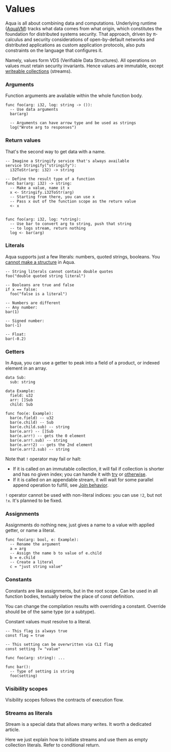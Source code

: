 # Values

Aqua is all about combining data and computations. Underlying runtime \([AquaVM](https://github.com/fluencelabs/aquavm)\) tracks what data comes from what origin, which constitutes the foundation for distributed systems security. That approach, driven by π-calculus and security considerations of open-by-default networks and distributed applications as custom application protocols, also puts constraints on the language that configures it.

Namely, values form VDS \(Verifiable Data Structures\). All operations on values must retain security invariants. Hence values are immutable, except [writeable collections](types.md#collection-types) \(streams\).

### Arguments

Function arguments are available within the whole function body.

```text
func foo(arg: i32, log: string -> ()):
  -- Use data arguments
  bar(arg)
  
  -- Arguments can have arrow type and be used as strings
  log("Wrote arg to responses")
```

### Return values

That's the second way to get data with a name.

```text
-- Imagine a Stringify service that's always available
service Stringify("stringify"):
  i32ToStr(arg: i32) -> string

-- Define the result type of a function
func bar(arg: i32) -> string:
  -- Make a value, name it x
  x <- Stringify.i32ToStr(arg)
  -- Starting from there, you can use x
  -- Pass x out of the function scope as the return value
  <- x
  

func foo(arg: i32, log: *string):
  -- Use bar to convert arg to string, push that string
  -- to logs stream, return nothing
  log <- bar(arg)
```

### Literals

Aqua supports just a few literals: numbers, quoted strings, booleans. You [cannot make a structure](https://github.com/fluencelabs/aqua/issues/167) in Aqua.

```text
-- String literals cannot contain double quotes
foo("double quoted string literal")

-- Booleans are true and false
if x == false:
  foo("false is a literal")
  
-- Numbers are different
-- Any number:
bar(1)  

-- Signed number:
bar(-1)

-- Float:
bar(-0.2)
```

### Getters

In Aqua, you can use a getter to peak into a field of a product, or indexed element in an array. 

```text
data Sub:
  sub: string

data Example:
  field: u32
  arr: []Sub
  child: Sub
  
func foo(e: Example):
  bar(e.field) -- u32
  bar(e.child) -- Sub
  bar(e.child.sub) -- string
  bar(e.arr) -- []Sub
  bar(e.arr!) -- gets the 0 element
  bar(e.arr!.sub) -- string
  bar(e.arr!2) -- gets the 2nd element
  bar(e.arr!2.sub) -- string   
```

Note that `!` operator may fail or halt:

* If it is called on an immutable collection, it will fail if collection is shorter and has no given index; you can handle it with [try](operators/conditional.md#try) or [otherwise](operators/conditional.md#otherwise).
* If it is called on an appendable stream, it will wait for some parallel append operation to fulfill, see [Join behavior](operators/parallel.md#join-behavior).

`!` operator cannot be used with non-literal indices: you can use `!2`, but not `!x`. It's planned to be fixed.

### Assignments

Assignments do nothing new, just gives a name to a value with applied getter, or name a literal.

```text
func foo(arg: bool, e: Example):
  -- Rename the argument
  a = arg
  -- Assign the name b to value of e.child
  b = e.child
  -- Create a literal
  c = "just string value"
```

### Constants

Constants are like assignments, but in the root scope. Can be used in all function bodies, textually below the place of const definition.

You can change the compilation results with overriding a constant. Override should be of the same type \(or a subtype\).

Constant values must resolve to a literal.

```text
-- This flag is always true
const flag = true

-- This setting can be overwritten via CLI flag
const setting ?= "value"

func foo(arg: string): ...

func bar():
  -- Type of setting is string
  foo(setting)
```

### Visibility scopes

Visibility scopes follows the contracts of execution flow.

### Streams as literals

Stream is a special data that allows many writes. It worth a dedicated article.

Here we just explain how to initiate streams and use them as empty collection literals. Refer to conditional return.


